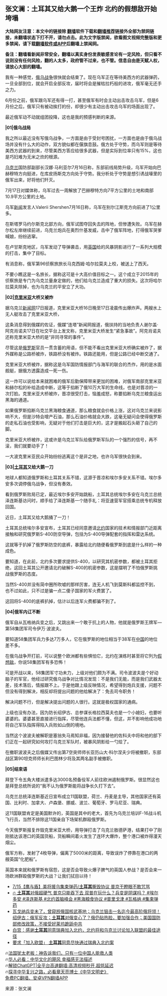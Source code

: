  <!-- 面包屑导航 --> <h2>张文澜：土耳其又给大鹅一个王炸 北约的假想敌开始垮塌</h2> <p class="notice"><b>大陆网友注意：本文中的链接除 <a href="https://github.com/bannedbook/fanqiang" >翻墙</a>软件下载和<a href="https://github.com/killgcd/justmysocks/blob/master/README.md">翻墙推荐</a>链接外全部为禁网链接，未翻墙状态下打不开，请勿点击。此为文字版禁闻，欲看图文视频完整版和更多禁闻，请下载<a href="https://github.com/bannedbook/fanqiang">翻墙软件或APP</a>后翻墙上禁闻网。</p><p>备注：翻墙看新闻非常安全，翻墙以真实身份发表敏感言论有一定风险，但只看不说则没有任何风险，翻的人太多，政府管不过来，也不管。信息自由是天赋人权，请放心大胆的翻墙。</b></p>  <div class="entry"> <p>我有一种感觉，<a href="https://www.bannedbook.org/bnews/tag/%e4%bf%84%e4%b9%8c%e6%88%98%e4%ba%89/" class="st_tag internal_tag" rel="tag" title="标签 俄乌战争 下的日志">俄乌战争</a>很快就会结束了。现在乌军正在等待美西方的武器弹药，一旦全部到位，就会开启全部反攻，届时将会是摧枯拉朽般的进攻，俄军毫无还手之力。</p> <p>6月份之前，俄军跟乌军还有得一打，甚至俄军有时会主动出击攻击乌军，但是6月份之后，俄军只有被动挨打的份，却很少有主动出击攻击乌军的场面出现了。</p> <p>最近俄军动不动就组团投降，这也是我的预感判断的来源。</p> <p><strong>|01|俄乌战局</strong></p> <p>我之所以最近没有写俄乌战争，一方面是由于受封号困扰，一方面也是由于俄乌战场并没有什么大的动作，双方貌似都在偃旗息鼓。俄方处于守势，而乌军则是等待美西方武器的到来，尽管美西方答应给很多武器，但是实际到位率只有15%，这也是巧妇难为无米之炊的根源。</p> <p><a href="https://www.bannedbook.org/bnews/tag/%e4%b9%8c%e5%85%8b%e5%85%b0/" class="st_tag internal_tag" rel="tag" title="标签 乌克兰 下的日志">乌克兰</a>国防部副部长汉娜·马利亚尔7月16日称，东部前线局势升级，乌军开始向巴赫穆特方向挺进，在库皮扬斯克方向处于守势。我分析处于守势是想引诱战壕里的俄军出来，好将他们歼灭。</p> <p>7月17日对媒体称，乌军过去一周解放了巴赫穆特方向7平方公里的土地和南部10.9平方公里的土地。</p> <p>乌军<span class='wp_keywordlink_affiliate'><a href="https://www.bannedbook.org/" title="新闻">新闻</a></span>发言人Valerii Shershen7月16日称，乌军在别尔江斯克方向前进了1公里多。</p> <p>在斯塔罗马约尔斯克北部方向，俄军试图夺回失去的阵地，但惨遭失败。乌军在赫尔松左岸继续前进，乌克兰炮兵在奥烈什基发威，击中了俄军阵地，打得俄军哭爹喊娘，纷纷逃窜。</p> <p>在卢甘斯克地区，乌军发动了导弹袭击，用<a href="https://www.bannedbook.org/bnews/tag/%e8%8b%b1%e5%9b%bd/" class="st_tag internal_tag" rel="tag" title="标签 英国 下的日志">英国</a>给的风暴阴影进行了一系列大规模的打击，集中了目标。</p> <p>有消息称，俄军第96侦察旅旅长马克西姆·哈尔拉莫夫上校，被送上了西天。</p> <p>不要小瞧这是一名旅长，据称这可是十大高价值目标之一。这个成立于2015年的侦察旅是专门为乌克兰量身定做的，他们给乌克兰造成了重大的损失。这次将哈尔拉莫夫除掉，也为乌克兰的平安立了大功。</p> <p><strong>|02|<a href="https://www.bannedbook.org/bnews/tag/%E5%85%8B%E9%87%8C%E7%B1%B3%E4%BA%9A/" class="st_tag internal_tag" rel="tag" title="标签 克里米亚 下的日志">克里米亚</a>大桥又被炸</strong></p> <p>据乌克兰<span class='wp_keywordlink_affiliate'><a href="https://www.bannedbook.org/" title="新闻网" target="_blank">新闻网</a></span>17日报道，克里米亚大桥16日晚至17日凌晨传出爆炸声。两艘水上无人艇攻击了克里米亚大桥，</p> <p>这条消息得到俄媒的佐证，俄媒“连塔”新闻网报道，俄扶持的当地负责人谢尔盖·阿克肖诺夫17日在社交平台上发文称，克里米亚大桥发生“紧急事故”。阿克肖诺夫还称克里米亚大桥的是“非同寻常的事件”。</p> <p>尽管这是<a href="https://www.bannedbook.org/bnews/tag/%e4%bf%84%e7%bd%97%e6%96%af/" class="st_tag internal_tag" rel="tag" title="标签 俄罗斯 下的日志">俄罗斯</a>官员一贯含蓄的用语，但不能不看出克里米亚大桥确实被炸了，据外媒称是公路桥被炸，铁路桥没有被炸。铁路还能用，但是公路已经中断交通了。</p> <p>克里米亚大桥被炸，据称这是乌军国防情报部门与海军的联合的杰作，用的是水面舰艇，据俄方透露造成一死一伤。</p> <p>这一炸可以说给本来就困难的俄军后勤保障带来更加的困难，对俄军南部克里米亚和赫尔松的补给造成中断，这等于掐断了俄10万大军的生命线，也是对晋凉的一次打脸。克里米亚大桥被炸，晋凉很受打击，恼羞成怒，称要掐断乌克兰粮食运出黑海的通道。</p> <p>如果俄罗斯掐断乌克兰黑海粮食通道，那么粮食就会价格上涨，这对乌克兰来说影响不大，但是沙特会增产石油，那么石油价格就会大跌，这毫无疑问会使得俄罗斯的走私石油也受影响，无疑对于他们打击是巨大的，这才是搬起石头砸了自己的脚。</p> <p>克里米亚大桥被炸，这或许是乌克兰军队给俄罗斯军队的一个强烈的信号，再不滚，我们就要动手了！</p> <p>一大波克里米亚民众开始纷纷逃离这个是非之地，也许乌军很快会到来。</p> <p><strong>|03|<a href="https://www.bannedbook.org/bnews/tag/%e5%9c%9f%e8%80%b3%e5%85%b6/" class="st_tag internal_tag" rel="tag" title="标签 土耳其 下的日志">土耳其</a>又给大鹅一刀</strong></p> <p>地球人都知道俄罗斯和土耳其关系不错，这源于晋凉和埃尔多安关系不错。埃尔多安多次调停俄乌战争，但没有奏效。</p> <p>看到俄罗斯败局已定，最近埃尔多安开始跳船，土耳其总统埃尔多安在乌克兰总统泽连斯基访问时，顺手给了泽连斯基一个随手礼：将亚速营军官搭乘总统专机释放回国。</p>  <p>近日，土耳其又给大鹅捅了一刀！</p> <p>土耳其总统埃尔多安宣布，土耳其已经同意邀请<a href="https://www.bannedbook.org/bnews/tag/%e5%8c%97%e7%ba%a6/" class="st_tag internal_tag" rel="tag" title="标签 北约 下的日志">北约</a>国家的技术和情报部门近距离接触和研究俄罗斯S-400防空导弹，包括为S-400导弹配套的指挥和雷达系统。</p> <p>这就等于扒掉了俄罗斯防空的底裤，暴露给北约随便看俄罗斯到底是什么样的一种成色。</p> <p>要知道，在此前，北约多次要求提供S-400，以研究其机密参数，都被土耳其拒绝，这回土耳其公开邀请北约破解S-400的机密参数，这是摆明了不怕俄罗斯挑战俄罗斯的态度。</p> <p>当然S-400并没有简中圈所吹嘘的那样厉害，连无人机飞到莫斯科都监控不到，也不过如此，只不过是骗一点二傻子国家的军火费罢了。</p> <p>这回将S-400的底裤扒掉，估计以后连军火费都骗不到了。</p> <p><strong>|04|俄军内讧不断</strong></p> <p>俄军自从瓦格纳兵变之后，又跳出来一个敢于抗上的人物，他就是俄罗斯王牌军&#8212;第58集团军司令伊万·波波夫。</p> <p>要知道58集团军兵力多达7万多人，它在俄罗斯的地位相当于38军在<span class='wp_keywordlink_affiliate'><a href="https://www.bannedbook.org/" title="中国" target="_blank">中国</a></span>的地位差不多。</p> <p>在俄乌战争开打前，可以说整个欧洲都有些惧怕它，北约在演练时甚至将它列为<a href="https://www.bannedbook.org/bnews/tag/%E5%81%87%E6%83%B3%E6%95%8C/" class="st_tag internal_tag" rel="tag" title="标签 假想敌 下的日志">假想敌</a>，你说58集团军有多恐怖！</p> <p>可是开战以来，58集团军寸功未力，上级对他们颇为不满。司令波波夫是个好动脑子的军官，他经过研究俄乌战争对比情况发现：不是我们无能，而是我们武器太差，技术落后，情报跟不上。于是他跟上级反映情况，希望得到炮兵支援，问题不但没有得到解决，相反却将提出问题的他给解决了：免去司令职务！</p> <p>解决问题不行，但是解决提出问题的人很行。这就是极权国家的通病。</p>  <p>上级也没有办法，因为防长绍伊古、总参谋长格拉西莫夫也是一个小媳妇，也要听婆婆的。婆婆甚至直接进行指挥，尽管他连兵法都不懂，但这，并不影响他成功地将自己军队指挥得陷入兵败如山倒的境地。</p> <p>当然这个波波夫被解职是塞翁失马焉知非福，因为接替他的佐科夫中将和他的部下们正在一起研究如何攻打乌克兰军队时，被暴风阴影给一勺烩了。</p> <p>在撤职波波夫之后俄媒又传出第7空突师师长亚历山大·科尔涅夫少将被撤职，东部战区第90坦克师师长利巴图林少将及其两名副手被撤职。</p> <p><strong>|05|结束语</strong></p> <p>拜登下令五角大楼派遣多达3000名预备役军人前往欧洲遏制俄罗斯。很显然这也是拜登总统所说的“我不认为俄罗斯能将战争长久打下去”。</p> <p>乌克兰总统泽连斯基近日宣布成立11国联盟，荷兰、丹麦是主导，其他国家还有英国、比利时、加拿大、卢森堡、挪威、波兰、葡萄牙、罗马尼亚、瑞典。</p> <p>这11国联盟肯定是美国默许的，英国是其中的老大，首先为乌克兰培训F-16战斗机飞行员，当然不排除这11国亲自下场架机群殴俄罗斯。</p> <p>今天俄罗斯报复炸毁克里米亚大桥，用导弹打击了乌克兰敖德萨港，结果打中了刚刚抵达该港口的英国货船，货船瞬间着火发生了连环大爆炸，整个港口被炸得漫天烟尘。</p> <p>俄军方称，发射了4枚导弹，偏离了5000米的距离，导致误炸了停靠在港口的两艘英国“化肥船”。</p> <p>英国本来就和俄罗斯有宿怨，这是否会导致火爆子脾气的英国人参战？是否会来一场欧洲群殴俄罗斯的大战？让我们拭目以待！</p> <!--<div id="taboola-mid-1"></div>--><ul class='op-related-articles' title='相关阅读'> <li><a href='https://www.bannedbook.org/bnews/bannedvideo/20230715/1908381.html' target='_blank'>7/15【鹰与盾】美将援乌集束弹药/<b>土耳其</b>撕毁协议 普京干瞪眼不敢咒骂</a></li> <li><a href='https://www.bannedbook.org/bnews/sohnews/20230712/1907164.html' target='_blank'>🔥 <b>土耳其</b>对俄超硬气 普京只能吞下去 双普在玩什么？兵变是阴谋吗？ #埃尔多安 #泽连斯基 #北约首脑峰会 #黑海粮食协议 #普里戈津 #瓦格纳 #集束弹药</a></li> <li><a href='https://www.bannedbook.org/bnews/sohnews/20230712/1907001.html' target='_blank'>瓦戈纳兵变未了，曾窥觊俄国核武基地；乌克兰狙击一名迄今最高阶俄将领！绍伊古：俄军反攻；<b>土耳其</b>对俄变心了？俄仍贴热脸，要加强合作；美国国防部修改政策，不接受好莱坞跪舔中共</a></li> <li><a href='https://www.bannedbook.org/bnews/bannedvideo/20230712/1906913.html' target='_blank'>白宫：感谢<b>土耳其</b>同意瑞典加入北约，北约将和乌克兰讨论加入联盟的最佳途径</a></li> <li><a href='https://www.bannedbook.org/bnews/baitai/20230711/1906695.html' target='_blank'>要求「加入欧盟」 <b>土耳其</b>同意尽快通过瑞典入北约案</a></li> </ul> <p class="texttj"> 🔥<a href="https://www.bannedbook.org/bnews/ssgc/20230219/1850782.html" target="_blank">法国犹太老板：神告诉我们，只有一位中国人能救人类</a><br/> 🔥<a href="https://www.bannedbook.org/bnews/comments/20220220/1694796.html" target="_blank">华人必看：中华文化的飓风 幸福感无法描述</a><br/> 🔥<a href="https://github.com/bannedbook/fanqiang/wiki/V2ray%E6%9C%BA%E5%9C%BA" target="_blank">解锁ChatGPT|全平台高速翻墙:高清视频秒开,超低延迟</a><br/> 🔥<a href="https://www.bannedbook.org/bnews/comments/20220808/1768773.html" target="_blank">探寻中华复兴之路，必看章天亮博士《中华文明史》</a><br/> <a href="https://github.com/bannedbook/fanqiang/wiki/%E7%A6%81%E9%97%BB%E7%BD%91%E5%AE%89%E5%8D%93%E7%BF%BB%E5%A2%99%E6%96%B0%E9%97%BBAPP" target="_blank">免费PC翻墙、安卓VPN翻墙APP</a><br/> </p><p class="src-info">来源：张文澜 </p> <a name='sharetosocial'></a> <div style="margin-bottom:5px;padding-bottom:5px;clear:both"> <div id="archive-pix-1" class="banner-ads"> <!-- AuctionX Display platform tag START --> <div id="27602x728x90x621x_ADSLOT1" clicktrack="%%CLICK_URL_ESC%%"></div>  <!-- AuctionX Display platform tag END --> </div> <div id="archive-pix-2" class="banner-ads"> <!-- AuctionX Display platform tag START --> <div id="27556x300x250x621x_ADSLOT1" clicktrack="%%CLICK_URL_ESC%%" style="margin:0 auto;text-align:center"></div>  <!-- AuctionX Display platform tag END --> </div> </div>  <div id="archive-pix-1" class="banner-ads"> <!-- AuctionX Display platform tag START --> <div id="27603x728x90x621x_ADSLOT1" clicktrack="%%CLICK_URL_ESC%%"></div>  <!-- AuctionX Display platform tag END --> </div> </div><!--END ENTRY--> 